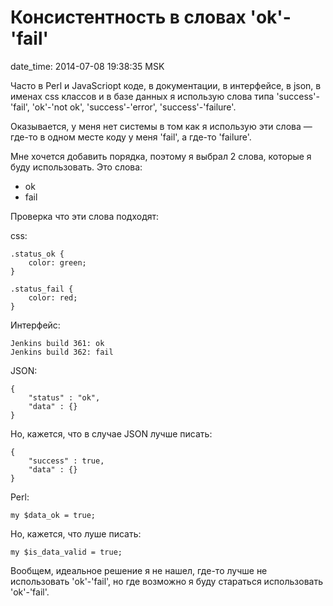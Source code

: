 # Консистентность в словах 'ok'-'fail'

date_time: 2014-07-08 19:38:35 MSK

Часто в Perl и JavaScriopt коде, в документации, в интерфейсе, в json,
в именах css классов и в базе данных я использую слова типа 'success'-'fail',
'ok'-'not ok', 'success'-'error', 'success'-'failure'.

Оказывается, у меня нет системы в том как я использую эти слова — где-то
в одном месте коду у меня 'fail', а где-то 'failure'.

Мне хочется добавить порядка, поэтому я выбрал 2 слова, которые я буду
использовать. Это слова:

 * ok
 * fail

Проверка что эти слова подходят:

css:

    .status_ok {
        color: green;
    }

    .status_fail {
        color: red;
    }

Интерфейс:

    Jenkins build 361: ok
    Jenkins build 362: fail

JSON:

    {
        "status" : "ok",
        "data" : {}
    }

Но, кажется, что в случае JSON лучше писать:

    {
        "success" : true,
        "data" : {}
    }

Perl:

    my $data_ok = true;

Но, кажется, что луше писать:

    my $is_data_valid = true;

Вообщем, идеальное решение я не нашел, где-то лучше не использовать
'ok'-'fail', но где возможно я буду стараться использовать 'ok'-'fail'.
